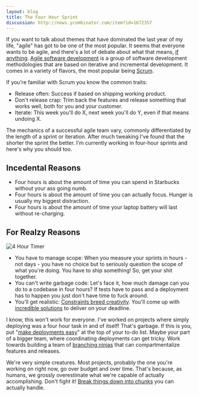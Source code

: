 ```yaml
---
layout: blog
title: The Four Hour Sprint
discussion: http://news.ycombinator.com/item?id=1672357
---
```


If you want to talk about themes that have dominated the last year of my life, "agile" has got to be one of the most popular. It seems that everyone wants to be agile, and there's a lot of debate about what that means, [if anything][4]. [Agile software development][1] is a group of software development methodologies that are based on iterative and incremental development. It comes in a variety of flavors, the most popular being [Scrum][2].

If you're familiar with Scrum you know the common traits:

* Release often: Success if based on shipping working product.
* Don't release crap: Trim back the features and release something that works well, both for you and your customer.
* Iterate: This week you'll do X, next week you'll do Y, even if that means undoing X.

The mechanics of a successful agile team vary, commonly differentiated by the length of a sprint or iteration. After much tweaking I've found that the shorter the sprint the better. I'm currently working in four-hour sprints and here's why you should too.

## Incedental Reasons

* Four hours is about the amount of time you can spend in Starbucks without your ass going numb.
* Four hours is about the amount of time you can actually focus. Hunger is usually my biggest distraction.
* Four hours is about the amount of time your laptop battery will last without re-charging.

## For Realzy Reasons

<img src="http://farm5.static.flickr.com/4154/4967913623_fd4868b07c_m_d.jpg" alt="4 Hour Timer" class="right"/>

* You have to manage scope: When you measure your sprints in hours - not days - you have no choice but to seriously question the scope of what you're doing. You have to ship something! So, get your shit together.
* You can't write garbage code: Let's face it, how much damage can you do to a codebase in four hours? If tests have to pass and a deployment has to happen you just don't have time to fuck around.
* You'll get realistic: [Constraints breed creativity][5]. You'll come up with [incredible solutions][8] to deliver on your deadline.

I know, this won't work for everyone. I've worked on projects where simply deploying was a four hour task in and of itself! That's garbage. If this is you, put "[make deployments easy][6]" at the top of your to-do list. Maybe your part of a bigger team, where coordinating deployments can get tricky. Work towards building a team of [branching ninjas][7] that can compartmentalize features and releases.

We're very simple creatures. Most projects, probably the one you're working on right now, go over budget and over time. That's because, as humans, we grossly overestimate what we're capable of actually accomplishing. Don't fight it! [Break things down into chunks][9] you can actually handle.

[1]: http://agilemanifesto.org/
[2]: http://en.wikipedia.org/wiki/Scrum_(development)
[3]: http://en.wikipedia.org/wiki/Agile_software_development
[4]: http://www.whattofix.com/blog/archives/2010/09/agile-ruined-my.php
[5]: http://gettingreal.37signals.com/ch03_Embrace_Constraints.php
[6]: http://heroku.com
[7]: http://nvie.com/git-model
[8]: http://bit.ly/RAHz2P
[9]: http://en.wikipedia.org/wiki/Getting_Things_Done
